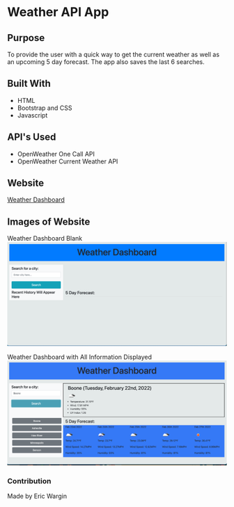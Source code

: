 # Weather API App

## Purpose
To provide the user with a quick way to get the current weather as well as an upcoming 5 day forecast.  The app also saves the last 6 searches.

## Built With
* HTML 
* Bootstrap and CSS
* Javascript

## API's Used
* OpenWeather One Call API
* OpenWeather Current Weather API

## Website
<a href="https://iwmwargin.github.io/weather-time/" target="_blank">Weather Dashboard</a>

## Images of Website
Weather Dashboard Blank
<img src="https://github.com/iwmwargin/weather-time/blob/main/assets/images/Blank.png">

Weather Dashboard with All Information Displayed
<img src="https://github.com/iwmwargin/weather-time/blob/main/assets/images/Filled.png">

### Contribution
Made by Eric Wargin